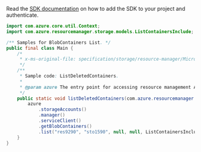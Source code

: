 Read the [SDK documentation](https://github.com/Azure/azure-sdk-for-java/blob/azure-resourcemanager_2.14.0/sdk/resourcemanager/azure-resourcemanager/README.md) on how to add the SDK to your project and authenticate.

```java
import com.azure.core.util.Context;
import com.azure.resourcemanager.storage.models.ListContainersInclude;

/** Samples for BlobContainers List. */
public final class Main {
    /*
     * x-ms-original-file: specification/storage/resource-manager/Microsoft.Storage/stable/2021-09-01/examples/DeletedBlobContainersList.json
     */
    /**
     * Sample code: ListDeletedContainers.
     *
     * @param azure The entry point for accessing resource management APIs in Azure.
     */
    public static void listDeletedContainers(com.azure.resourcemanager.AzureResourceManager azure) {
        azure
            .storageAccounts()
            .manager()
            .serviceClient()
            .getBlobContainers()
            .list("res9290", "sto1590", null, null, ListContainersInclude.DELETED, Context.NONE);
    }
}
```
